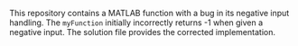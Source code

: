 This repository contains a MATLAB function with a bug in its negative input handling.  The `myFunction` initially incorrectly returns -1 when given a negative input. The solution file provides the corrected implementation.